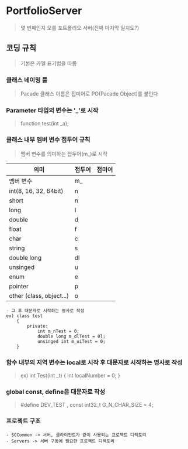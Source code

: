 # PortfolioServer

 > 몇 번째인지 모를 포트폴리오 서버(진짜 마지막 일지도?)

## 코딩 규칙
 > 기본은 카멜 표기법을 따름
 
### 클래스 네이밍 룰
 > Pacade 클래스 이름은 접미어로 PO(Pacade Object)를 붙인다

### Parameter 타입의 변수는 '_'로 시작
 > function test(int _a);

### 클래스 내부 멤버 변수 접두어 규칙
 > 멤버 변수를 의미하는 접두어(m_)로 시작
  
 |의미    |접두어|접미어|
 |--------|-----|-----|
 |멤버 변수                 | m_ | |
 |int(8, 16, 32, 64bit)     | n  | |
 |short                     | n  | |
 |long                      | l  | |  
 |double                    | d  | |    
 |float                     | f  | |      
 |char                      | c  | |      
 |string                    | s  | |      
 |double long               | dl  | |      
 |unsinged                  | u  | |      
 |enum                      | e  | |      
 |pointer                   | p  | |      
 |other (class, object...)  | o  | |      

    - 그 후 대문자로 시작하는 명사로 작성
    ex) class test
		{
			private:
				int m_nTest = 0;
				double long m_dlTest = 0l;
				unsinged int m_uiTest = 0;
		}

### 함수 내부의 지역 변수는 local로 시작 후 대문자로 시작하는 명사로 작성
 > 	ex) int Test(int _t)
		{
			int localNumber = 0;
		}

### global const, define은 대문자로 작성
 > #define DEV_TEST , const int32_t G_N_CHAR_SIZE = 4;


### 프로젝트 구조
    - SCCommon -> 서버, 클라이언트가 같이 사용되는 프로젝트 디렉토리
    - Servers -> 서버 구동에 필요한 프로젝트 디렉토리
